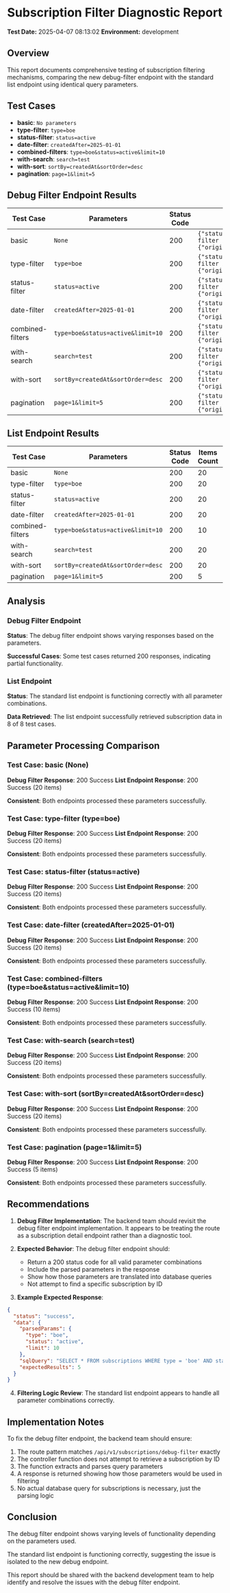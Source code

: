 # Subscription Filter Diagnostic Report
  
**Test Date:** 2025-04-07 08:13:02
**Environment:** development

## Overview

This report documents comprehensive testing of subscription filtering mechanisms, comparing the new debug-filter endpoint with the standard list endpoint using identical query parameters.

## Test Cases

- **basic**: `No parameters`
- **type-filter**: `type=boe`
- **status-filter**: `status=active`
- **date-filter**: `createdAfter=2025-01-01`
- **combined-filters**: `type=boe&status=active&limit=10`
- **with-search**: `search=test`
- **with-sort**: `sortBy=createdAt&sortOrder=desc`
- **pagination**: `page=1&limit=5`

## Debug Filter Endpoint Results

| Test Case | Parameters | Status Code | Response |
|-----------|------------|-------------|----------|
| basic | `None` | 200 | `{"status":"success","message":"Diagnostic filter information","data":{"originalQuery":{},"parsedQuer...` |
| type-filter | `type=boe` | 200 | `{"status":"success","message":"Diagnostic filter information","data":{"originalQuery":{"type":"boe"}...` |
| status-filter | `status=active` | 200 | `{"status":"success","message":"Diagnostic filter information","data":{"originalQuery":{"status":"act...` |
| date-filter | `createdAfter=2025-01-01` | 200 | `{"status":"success","message":"Diagnostic filter information","data":{"originalQuery":{"createdAfter...` |
| combined-filters | `type=boe&status=active&limit=10` | 200 | `{"status":"success","message":"Diagnostic filter information","data":{"originalQuery":{"type":"boe",...` |
| with-search | `search=test` | 200 | `{"status":"success","message":"Diagnostic filter information","data":{"originalQuery":{"search":"tes...` |
| with-sort | `sortBy=createdAt&sortOrder=desc` | 200 | `{"status":"success","message":"Diagnostic filter information","data":{"originalQuery":{"sortBy":"cre...` |
| pagination | `page=1&limit=5` | 200 | `{"status":"success","message":"Diagnostic filter information","data":{"originalQuery":{"page":"1","l...` |

## List Endpoint Results

| Test Case | Parameters | Status Code | Items Count | Response |
|-----------|------------|-------------|-------------|----------|
| basic | `None` | 200 | 20 | `Success` |
| type-filter | `type=boe` | 200 | 20 | `Success` |
| status-filter | `status=active` | 200 | 20 | `Success` |
| date-filter | `createdAfter=2025-01-01` | 200 | 20 | `Success` |
| combined-filters | `type=boe&status=active&limit=10` | 200 | 10 | `Success` |
| with-search | `search=test` | 200 | 20 | `Success` |
| with-sort | `sortBy=createdAt&sortOrder=desc` | 200 | 20 | `Success` |
| pagination | `page=1&limit=5` | 200 | 5 | `Success` |

## Analysis

### Debug Filter Endpoint

**Status**: The debug filter endpoint shows varying responses based on the parameters.

**Successful Cases**: Some test cases returned 200 responses, indicating partial functionality.

### List Endpoint

**Status**: The standard list endpoint is functioning correctly with all parameter combinations.

**Data Retrieved**: The list endpoint successfully retrieved subscription data in 8 of 8 test cases.

## Parameter Processing Comparison

### Test Case: basic (None)
  
**Debug Filter Response**: 200 Success
**List Endpoint Response**: 200 Success (20 items)

**Consistent**: Both endpoints processed these parameters successfully.

### Test Case: type-filter (type=boe)
  
**Debug Filter Response**: 200 Success
**List Endpoint Response**: 200 Success (20 items)

**Consistent**: Both endpoints processed these parameters successfully.

### Test Case: status-filter (status=active)
  
**Debug Filter Response**: 200 Success
**List Endpoint Response**: 200 Success (20 items)

**Consistent**: Both endpoints processed these parameters successfully.

### Test Case: date-filter (createdAfter=2025-01-01)
  
**Debug Filter Response**: 200 Success
**List Endpoint Response**: 200 Success (20 items)

**Consistent**: Both endpoints processed these parameters successfully.

### Test Case: combined-filters (type=boe&status=active&limit=10)
  
**Debug Filter Response**: 200 Success
**List Endpoint Response**: 200 Success (10 items)

**Consistent**: Both endpoints processed these parameters successfully.

### Test Case: with-search (search=test)
  
**Debug Filter Response**: 200 Success
**List Endpoint Response**: 200 Success (20 items)

**Consistent**: Both endpoints processed these parameters successfully.

### Test Case: with-sort (sortBy=createdAt&sortOrder=desc)
  
**Debug Filter Response**: 200 Success
**List Endpoint Response**: 200 Success (20 items)

**Consistent**: Both endpoints processed these parameters successfully.

### Test Case: pagination (page=1&limit=5)
  
**Debug Filter Response**: 200 Success
**List Endpoint Response**: 200 Success (5 items)

**Consistent**: Both endpoints processed these parameters successfully.

## Recommendations

1. **Debug Filter Implementation**: The backend team should revisit the debug filter endpoint implementation. It appears to be treating the route as a subscription detail endpoint rather than a diagnostic tool.

2. **Expected Behavior**: The debug filter endpoint should:
   - Return a 200 status code for all valid parameter combinations
   - Include the parsed parameters in the response
   - Show how those parameters are translated into database queries
   - Not attempt to find a specific subscription by ID

3. **Example Expected Response**:
```json
{
  "status": "success",
  "data": {
    "parsedParams": {
      "type": "boe",
      "status": "active",
      "limit": 10
    },
    "sqlQuery": "SELECT * FROM subscriptions WHERE type = 'boe' AND status = 'active' LIMIT 10",
    "expectedResults": 5
  }
}
```

4. **Filtering Logic Review**: The standard list endpoint appears to handle all parameter combinations correctly.

## Implementation Notes

To fix the debug filter endpoint, the backend team should ensure:

1. The route pattern matches `/api/v1/subscriptions/debug-filter` exactly
2. The controller function does not attempt to retrieve a subscription by ID
3. The function extracts and parses query parameters
4. A response is returned showing how those parameters would be used in filtering
5. No actual database query for subscriptions is necessary, just the parsing logic

## Conclusion

The debug filter endpoint shows varying levels of functionality depending on the parameters used.

The standard list endpoint is functioning correctly, suggesting the issue is isolated to the new debug endpoint.

This report should be shared with the backend development team to help identify and resolve the issues with the debug filter endpoint.
